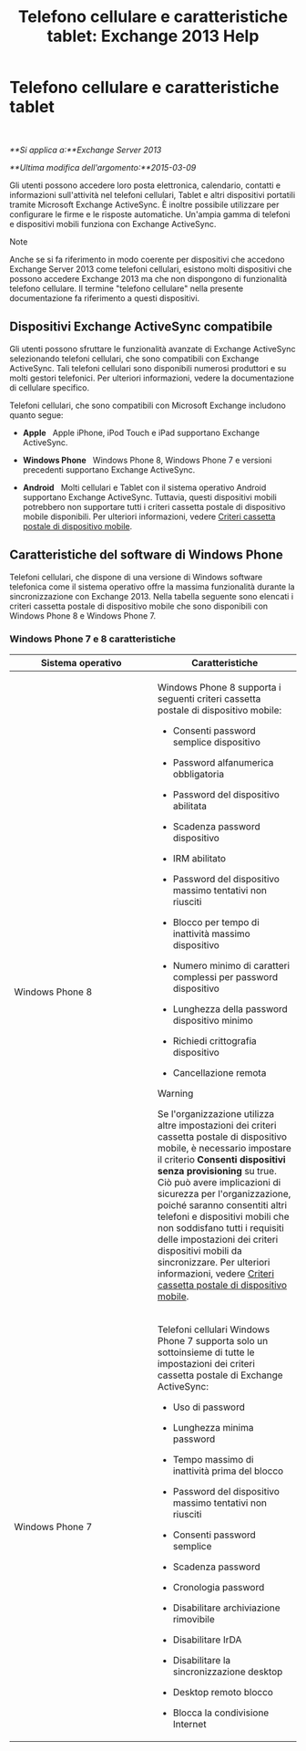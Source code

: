 ﻿---
title: 'Telefono cellulare e caratteristiche tablet: Exchange 2013 Help'
TOCTitle: Telefono cellulare e caratteristiche tablet
ms:assetid: ad54d9e6-7a1c-4fb0-b5a9-0b042b98ada3
ms:mtpsurl: https://technet.microsoft.com/it-it/library/Bb232162(v=EXCHG.150)
ms:contentKeyID: 50555661
ms.date: 05/22/2018
mtps_version: v=EXCHG.150
ms.translationtype: MT
---

# Telefono cellulare e caratteristiche tablet

 

_**Si applica a:**Exchange Server 2013_

_**Ultima modifica dell'argomento:**2015-03-09_

Gli utenti possono accedere loro posta elettronica, calendario, contatti e informazioni sull'attività nel telefoni cellulari, Tablet e altri dispositivi portatili tramite Microsoft Exchange ActiveSync. È inoltre possibile utilizzare per configurare le firme e le risposte automatiche. Un'ampia gamma di telefoni e dispositivi mobili funziona con Exchange ActiveSync.


> [!NOTE]
> Anche se si fa riferimento in modo coerente per dispositivi che accedono Exchange Server 2013 come telefoni cellulari, esistono molti dispositivi che possono accedere Exchange 2013 ma che non dispongono di funzionalità telefono cellulare. Il termine "telefono cellulare" nella presente documentazione fa riferimento a questi dispositivi.



## Dispositivi Exchange ActiveSync compatibile

Gli utenti possono sfruttare le funzionalità avanzate di Exchange ActiveSync selezionando telefoni cellulari, che sono compatibili con Exchange ActiveSync. Tali telefoni cellulari sono disponibili numerosi produttori e su molti gestori telefonici. Per ulteriori informazioni, vedere la documentazione di cellulare specifico.

Telefoni cellulari, che sono compatibili con Microsoft Exchange includono quanto segue:

  - **Apple**   Apple iPhone, iPod Touch e iPad supportano Exchange ActiveSync.

  - **Windows Phone**   Windows Phone 8, Windows Phone 7 e versioni precedenti supportano Exchange ActiveSync.

  - **Android**   Molti cellulari e Tablet con il sistema operativo Android supportano Exchange ActiveSync. Tuttavia, questi dispositivi mobili potrebbero non supportare tutti i criteri cassetta postale di dispositivo mobile disponibili. Per ulteriori informazioni, vedere [Criteri cassetta postale di dispositivo mobile](mobile-device-mailbox-policies-exchange-2013-help.md).

## Caratteristiche del software di Windows Phone

Telefoni cellulari, che dispone di una versione di Windows software telefonica come il sistema operativo offre la massima funzionalità durante la sincronizzazione con Exchange 2013. Nella tabella seguente sono elencati i criteri cassetta postale di dispositivo mobile che sono disponibili con Windows Phone 8 e Windows Phone 7.

### Windows Phone 7 e 8 caratteristiche

<table>
<colgroup>
<col style="width: 50%" />
<col style="width: 50%" />
</colgroup>
<thead>
<tr class="header">
<th>Sistema operativo</th>
<th>Caratteristiche</th>
</tr>
</thead>
<tbody>
<tr class="odd">
<td><p>Windows Phone 8</p></td>
<td><p>Windows Phone 8 supporta i seguenti criteri cassetta postale di dispositivo mobile:</p>
<ul>
<li><p>Consenti password semplice dispositivo</p></li>
<li><p>Password alfanumerica obbligatoria</p></li>
<li><p>Password del dispositivo abilitata</p></li>
<li><p>Scadenza password dispositivo</p></li>
<li><p>IRM abilitato</p></li>
<li><p>Password del dispositivo massimo tentativi non riusciti</p></li>
<li><p>Blocco per tempo di inattività massimo dispositivo</p></li>
<li><p>Numero minimo di caratteri complessi per password dispositivo</p></li>
<li><p>Lunghezza della password dispositivo minimo</p></li>
<li><p>Richiedi crittografia dispositivo</p></li>
<li><p>Cancellazione remota</p></li>
</ul>

> [!WARNING]
> Se l'organizzazione utilizza altre impostazioni dei criteri cassetta postale di dispositivo mobile, è necessario impostare il criterio <STRONG>Consenti dispositivi senza provisioning</STRONG> su true. Ciò può avere implicazioni di sicurezza per l'organizzazione, poiché saranno consentiti altri telefoni e dispositivi mobili che non soddisfano tutti i requisiti delle impostazioni dei criteri dispositivi mobili da sincronizzare. Per ulteriori informazioni, vedere <A href="mobile-device-mailbox-policies-exchange-2013-help.md">Criteri cassetta postale di dispositivo mobile</A>.


</td>
</tr>
<tr class="even">
<td><p>Windows Phone 7</p></td>
<td><p>Telefoni cellulari Windows Phone 7 supporta solo un sottoinsieme di tutte le impostazioni dei criteri cassetta postale di Exchange ActiveSync:</p>
<ul>
<li><p>Uso di password</p></li>
<li><p>Lunghezza minima password</p></li>
<li><p>Tempo massimo di inattività prima del blocco</p></li>
<li><p>Password del dispositivo massimo tentativi non riusciti</p></li>
<li><p>Consenti password semplice</p></li>
<li><p>Scadenza password</p></li>
<li><p>Cronologia password</p></li>
<li><p>Disabilitare archiviazione rimovibile</p></li>
<li><p>Disabilitare IrDA</p></li>
<li><p>Disabilitare la sincronizzazione desktop</p></li>
<li><p>Desktop remoto blocco</p></li>
<li><p>Blocca la condivisione Internet</p></li>
</ul></td>
</tr>
</tbody>
</table>

